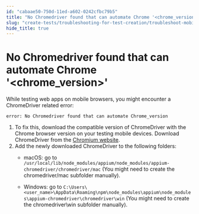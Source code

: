 ```yaml
---
id: "cabaae50-750d-11ed-a602-0242cfbc79b5"
title: "No Chromedriver found that can automate Chrome '<chrome_version>'"
slug: "create-tests/troubleshooting-for-test-creation/troubleshoot-mobile-automated-testing/no-chromedriver-found-that-can-automate-chrome-chrome_version"
hide_title: true
---
```


# <a id="troubleshooting-6763" class="anchor_top_offset"/><a id="ariaid-title1" class="anchor_top_offset"/>No Chromedriver found that can automate Chrome '<chrome_version>'

<section xmlns="http://www.w3.org/1999/xhtml" className="section condition"><p className="p">While testing web apps on mobile browsers, you might encounter a ChromeDriver related error: </p><pre className="pre codeblock"><code>error: No Chromedriver found that can automate Chrome_version</code></pre></section> 
<div xmlns="http://www.w3.org/1999/xhtml" className="bodydiv troubleSolution"><section className="section remedy"><ol className="ol steps"><li className="li step stepexpand"><span className="ph cmd">To fix this, download the compatible version of ChromeDriver with the Chrome browser version on your testing mobile devices. Download ChromeDriver from the <a className="xref j-external-link" href="https://chromedriver.chromium.org/downloads" target="_blank">Chromium website</a>.</span></li><li className="li step stepexpand"><span className="ph cmd">Add the newly downloaded ChromeDriver to the following folders:</span><div className="itemgroup info">
          <ul className="ul"><li className="li">
              <p className="p">macOS: go to <code className="ph codeph">/usr/local/lib/node_modules/appium/node_modules/appium-chromedriver/chromedriver/mac</code> (You might need to create the chromedriver/mac subfolder manually).</p>
            </li><li className="li">
              <p className="p">Windows: go to <code className="ph codeph">C:\Users\&lt;user_name&gt;\AppData\Roaming\npm\node_modules\appium\node_modules\appium-chromedriver\chromedriver\win</code> (You might need to create the chromedriver\win subfolder manually).</p>
            </li></ul>
        </div></li></ol></section></div>
